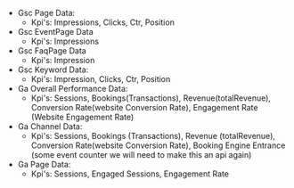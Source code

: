 - Gsc Page Data:
	- Kpi's: Impressions, Clicks, Ctr, Position 
- Gsc EventPage Data
	- Kpi's: Impressions
- Gsc FaqPage Data
	- Kpi's: Impression
- Gsc Keyword Data:
	- Kpi's: Impression, Clicks, Ctr, Position
- Ga Overall Performance Data:
	- Kpi's: Sessions, Bookings(Transactions), Revenue(totalRevenue), Conversion Rate(website Conversion Rate), Engagement Rate (Website Engagement Rate)
- Ga Channel Data:
	- Kpi's: Sessions, Bookings (Transactions), Revenue (totalRevenue), Conversion Rate(website Conversion Rate), Booking Engine Entrance (some event counter we will need to make this an api again)
- Ga Page Data:
	- Kpi's: Sessions, Engaged Sessions, Engagement Rate